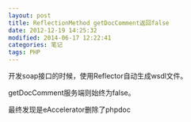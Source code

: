```yaml
---
layout: post
title: ReflectionMethod getDocComment返回false
date: 2012-12-19 14:25:32
modified: 2014-06-17 12:22:41
categories: 笔记
tags: PHP
---
```


开发soap接口的时候，使用Reflector自动生成wsdl文件。

getDocComment服务端则始终为false。

最终发现是eAccelerator删除了phpdoc